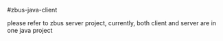 #zbus-java-client

please refer to zbus server project, currently, both client and server are in one java project